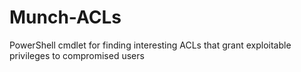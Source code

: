 # Munch-ACLs
PowerShell cmdlet for finding interesting ACLs that grant exploitable privileges to compromised users

